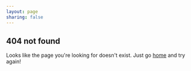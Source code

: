 ```yaml
---
layout: page
sharing: false
---
```


## 404 not found
Looks like the page you're looking for doesn't exist. Just go [home](/) and try again!
